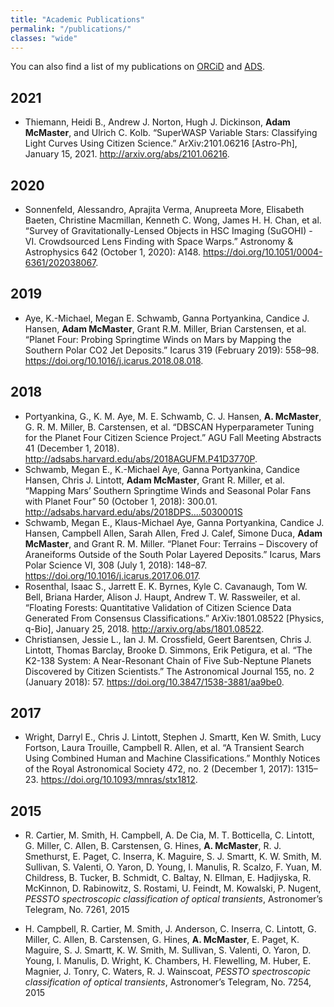 ```yaml
---
title: "Academic Publications"
permalink: "/publications/"
classes: "wide"
---
```


You can also find a list of my publications on [ORCiD](https://orcid.org/0000-0002-4785-7867) and [ADS](https://ui.adsabs.harvard.edu/search/q=orcid%3A%220000-0002-4785-7867%22&sort=date%20desc%2C%20bibcode%20desc&p_=0).

## 2021

* Thiemann, Heidi B., Andrew J. Norton, Hugh J. Dickinson, __Adam McMaster__, and Ulrich C. Kolb. “SuperWASP Variable Stars: Classifying Light Curves Using Citizen Science.” ArXiv:2101.06216 [Astro-Ph], January 15, 2021. <http://arxiv.org/abs/2101.06216>.

## 2020

* Sonnenfeld, Alessandro, Aprajita Verma, Anupreeta More, Elisabeth Baeten, Christine Macmillan, Kenneth C. Wong, James H. H. Chan, et al. “Survey of Gravitationally-Lensed Objects in HSC Imaging (SuGOHI) - VI. Crowdsourced Lens Finding with Space Warps.” Astronomy & Astrophysics 642 (October 1, 2020): A148. <https://doi.org/10.1051/0004-6361/202038067>.

## 2019

* Aye, K.-Michael, Megan E. Schwamb, Ganna Portyankina, Candice J. Hansen, __Adam McMaster__, Grant R.M. Miller, Brian Carstensen, et al. “Planet Four: Probing Springtime Winds on Mars by Mapping the Southern Polar CO2 Jet Deposits.” Icarus 319 (February 2019): 558–98. <https://doi.org/10.1016/j.icarus.2018.08.018>.

## 2018

* Portyankina, G., K. M. Aye, M. E. Schwamb, C. J. Hansen, __A. McMaster__, G. R. M. Miller, B. Carstensen, et al. “DBSCAN Hyperparameter Tuning for the Planet Four Citizen Science Project.” AGU Fall Meeting Abstracts 41 (December 1, 2018). <http://adsabs.harvard.edu/abs/2018AGUFM.P41D3770P>.
* Schwamb, Megan E., K.-Michael Aye, Ganna Portyankina, Candice Hansen, Chris J. Lintott, __Adam McMaster__, Grant R. Miller, et al. “Mapping Mars’ Southern Springtime Winds and Seasonal Polar Fans with Planet Four” 50 (October 1, 2018): 300.01. <http://adsabs.harvard.edu/abs/2018DPS....5030001S>
* Schwamb, Megan E., Klaus-Michael Aye, Ganna Portyankina, Candice J. Hansen, Campbell Allen, Sarah Allen, Fred J. Calef, Simone Duca, __Adam McMaster__, and Grant R. M. Miller. “Planet Four: Terrains – Discovery of Araneiforms Outside of the South Polar Layered Deposits.” Icarus, Mars Polar Science VI, 308 (July 1, 2018): 148–87. <https://doi.org/10.1016/j.icarus.2017.06.017>.
* Rosenthal, Isaac S., Jarrett E. K. Byrnes, Kyle C. Cavanaugh, Tom W. Bell, Briana Harder, Alison J. Haupt, Andrew T. W. Rassweiler, et al. “Floating Forests: Quantitative Validation of Citizen Science Data Generated From Consensus Classifications.” ArXiv:1801.08522 [Physics, q-Bio], January 25, 2018. <http://arxiv.org/abs/1801.08522>.
* Christiansen, Jessie L., Ian J. M. Crossfield, Geert Barentsen, Chris J. Lintott, Thomas Barclay, Brooke D. Simmons, Erik Petigura, et al. “The K2-138 System: A Near-Resonant Chain of Five Sub-Neptune Planets Discovered by Citizen Scientists.” The Astronomical Journal 155, no. 2 (January 2018): 57. <https://doi.org/10.3847/1538-3881/aa9be0>.

## 2017

* Wright, Darryl E., Chris J. Lintott, Stephen J. Smartt, Ken W. Smith, Lucy Fortson, Laura Trouille, Campbell R. Allen, et al. “A Transient Search Using Combined Human and Machine Classifications.” Monthly Notices of the Royal Astronomical Society 472, no. 2 (December 1, 2017): 1315–23. <https://doi.org/10.1093/mnras/stx1812>.

## 2015

* R. Cartier, M. Smith, H. Campbell, A. De Cia, M. T. Botticella, C. Lintott, G. Miller, C. Allen, B. Carstensen, G. Hines, __A. McMaster__, R. J. Smethurst, E. Paget, C. Inserra, K. Maguire, S. J. Smartt, K. W. Smith, M. Sullivan, S. Valenti, O. Yaron, D. Young, I. Manulis, R. Scalzo, F. Yuan, M. Childress, B. Tucker, B. Schmidt, C. Baltay, N. Ellman, E. Hadjiyska, R. McKinnon, D. Rabinowitz, S. Rostami, U. Feindt, M. Kowalski, P. Nugent, _PESSTO spectroscopic classification of optical transients_, Astronomer’s Telegram, No. 7261, 2015

* H. Campbell, R. Cartier, M. Smith, J. Anderson, C. Inserra, C. Lintott, G. Miller, C. Allen, B. Carstensen, G. Hines, __A. McMaster__, E. Paget, K. Maguire, S. J. Smartt, K. W. Smith, M. Sullivan, S. Valenti, O. Yaron, D. Young, I. Manulis, D. Wright, K. Chambers, H. Flewelling, M. Huber, E. Magnier, J. Tonry, C. Waters, R. J. Wainscoat, _PESSTO spectroscopic classification of optical transients_, Astronomer’s Telegram, No. 7254, 2015
